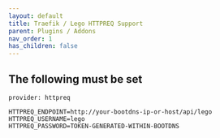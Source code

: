 ```yaml
---
layout: default
title: Traefik / Lego HTTPREQ Support
parent: Plugins / Addons
nav_order: 1
has_children: false
---
```


## The following must be set

```
provider: httpreq

HTTPREQ_ENDPOINT=http://your-bootdns-ip-or-host/api/lego
HTTPREQ_USERNAME=lego
HTTPREQ_PASSWORD=TOKEN-GENERATED-WITHIN-BOOTDNS
```
